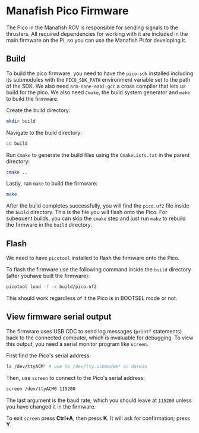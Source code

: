 # Manafish Pico Firmware

The Pico in the Manafish ROV is responsible for sending signals to the thrusters. All required dependencies for working with it are included in the main firmware on the Pi, so you can use the Manafish Pi for developing it.

## Build

To build the pico firmware, you need to have the `pico-sdk` installed including its submodules with the `PICO_SDK_PATH` environment variable set to the path of the SDK. We also need `arm-none-eabi-gcc` a cross compiler that lets us build for the pico. We also need `Cmake`, the build system generator and `make` to build the firmware.

Create the build directory:

```sh
mkdir build
```

Navigate to the build directory:

```sh
cd build
```

Run `Cmake` to generate the build files using the `CmakeLists.txt` in the parent directory:

```sh
cmake ..
```

Lastly, run `make` to build the firmware:

```sh
make
```

After the build completes successfully, you will find the `pico.uf2` file inside the `build` directory. This is the file you will flash onto the Pico. For subequent builds, you can skip the `cmake` step and just run `make` to rebuild the firmware in the `build` directory.

## Flash

We need to have `picotool` installed to flash the firmware onto the Pico.

To flash the firmware use the following command inside the `build` directory (after youhave built the firmware):

```sh
picotool load -f -x build/pico.uf2
```

This should work regardless of it the Pico is in BOOTSEL mode or not.

## View firmware serial output

The firmware uses USB CDC to send log messages (`printf` statements) back to the connected computer, which is invaluable for debugging. To view this output, you need a serial monitor program like `screen`.

First find the Pico's serial address:

```sh
ls /dev/ttyACM* # use ls /dev/tty.usbmodem* on darwin
```

Then, use `screen` to connect to the Pico's serial address:

```sh
screen /dev/ttyACM0 115200
```

The last argument is the baud rate, which you should leave at `115200` unless you have changed it in the firmware.

To exit `screen` press **Ctrl+A**, then press **K**. It will ask for confirmation; press **Y**.
